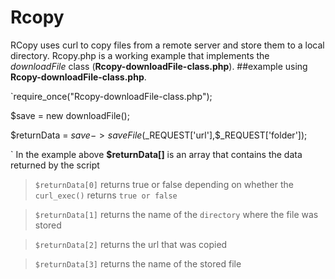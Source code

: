 # Rcopy
RCopy uses curl to copy files from a remote server and store them to a local directory.
Rcopy.php is a working example that implements the _downloadFile_ class (**Rcopy-downloadFile-class.php**).
##example using **Rcopy-downloadFile-class.php**.  

`require_once("Rcopy-downloadFile-class.php");

$save = new downloadFile();

$returnData = $save->saveFile($_REQUEST['url'],$_REQUEST['folder']);

`
In the example above **$returnData[]** is an array that contains the data returned by the script

> `$returnData[0]` returns true or false depending on whether the `curl_exec()` returns `true or false`

> `$returnData[1]` returns the name of the `directory` where the file was stored

> `$returnData[2]` returns the url that was copied

> `$returnData[3]` returns the name of the stored file
